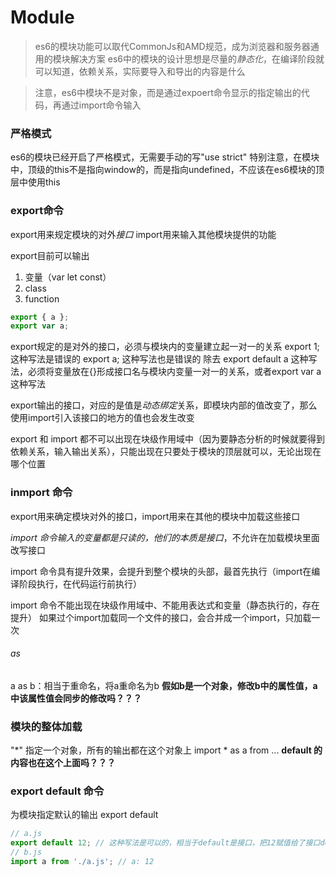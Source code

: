 # Module
> es6的模块功能可以取代CommonJs和AMD规范，成为浏览器和服务器通用的模块解决方案
> es6中的模块的设计思想是尽量的*静态化*，在编译阶段就可以知道，依赖关系，实际要导入和导出的内容是什么

> 注意，es6中模块不是对象，而是通过expoert命令显示的指定输出的代码，再通过import命令输入

### 严格模式
es6的模块已经开启了严格模式，无需要手动的写"use strict"
特别注意，在模块中，顶级的this不是指向window的，而是指向undefined，不应该在es6模块的顶层中使用this

### export命令
export用来规定模块的对外*接口*
import用来输入其他模块提供的功能

export目前可以输出
1. 变量（var let const）
2. class
3. function

````js
export { a };
export var a;
````

export规定的是对外的接口，必须与模块内的变量建立起一对一的关系
export 1; 这种写法是错误的
export a; 这种写法也是错误的
除去 export default a 这种写法，必须将变量放在{}形成接口名与模块内变量一对一的关系，或者export var a 这种写法

export输出的接口，对应的是值是*动态绑定*关系，即模块内部的值改变了，那么使用import引入该接口的地方的值也会发生改变

export 和 import 都不可以出现在块级作用域中（因为要静态分析的时候就要得到依赖关系，输入输出关系），只能出现在只要处于模块的顶层就可以，无论出现在哪个位置

### inmport 命令
export用来确定模块对外的接口，import用来在其他的模块中加载这些接口

*import 命令输入的变量都是只读的，他们的本质是接口*，不允许在加载模块里面改写接口

import 命令具有提升效果，会提升到整个模块的头部，最首先执行（import在编译阶段执行，在代码运行前执行）

import 命令不能出现在块级作用域中、不能用表达式和变量（静态执行的，存在提升）
如果过个import加载同一个文件的接口，会合并成一个import，只加载一次


###### as 
a as b：相当于重命名，将a重命名为b
**假如b是一个对象，修改b中的属性值，a中该属性值会同步的修改吗？？？**

### 模块的整体加载
"*" 指定一个对象，所有的输出都在这个对象上
import * as a from ...
**default 的内容也在这个上面吗？？？**

### export default 命令
为模块指定默认的输出 export default

````js
// a.js
export default 12; // 这种写法是可以的，相当于default是接口，把12赋值给了接口default
// b.js
import a from './a.js'; // a: 12
````

